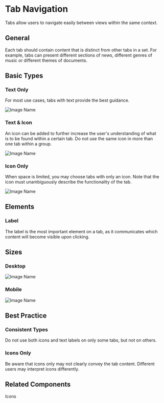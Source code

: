# Tab Navigation

Tabs allow users to navigate easily between views within the same context.

## General

Each tab should contain content that is distinct from other tabs in a set. For example, tabs can present different sections of news, different genres of music or different themes of documents.

## Basic Types

### Text Only

For most use cases, tabs with text provide the best guidance.

![Image Name](assets/3_components/tab-navigation/image-20200811102639212.png)

### Text & Icon

An icon can be added to further increase the user's understanding of what is to be found within a certain tab. Do not use the same icon in more than one tab within a group.

![Image Name](assets/3_components/tab-navigation/image-20200811102645998.png)

### Icon Only

When space is limited, you may choose tabs with only an icon. Note that the icon must unambiguously describe the functionality of the tab.

![Image Name](assets/3_components/tab-navigation/image-20200811102652916.png)

## Elements

### Label

The label is the most important element on a tab, as it communicates which content will become visible upon clicking.

## Sizes

### Desktop

![Image Name](assets/3_components/tab-navigation/image-20200811102645998.png)

### Mobile

![Image Name](assets/3_components/tab-navigation/image-20200811102700236.png)

## Best Practice

### Consistent Types

Do not use both icons and text labels on only some tabs, but not on others.

### Icons Only

Be aware that icons only may not clearly convey the tab content. Different users may interpret icons differently.

## Related Components

Icons
